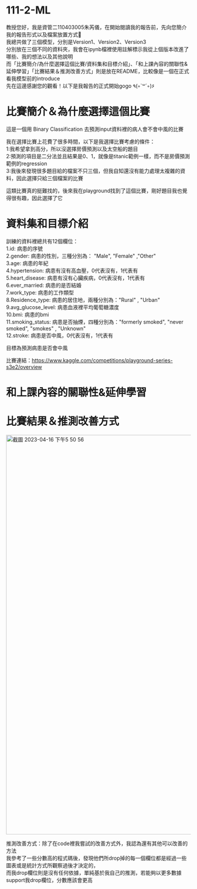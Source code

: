 # 111-2-ML
教授您好，我是資管二110403005朱芮儀，在開始閱讀我的報告前，先向您簡介我的報告形式以及檔案放置方式👾  
我總共做了三個模型，分別是Version1、Version2、Version3  
分別放在三個不同的資料夾，我會在ipynb檔裡使用註解標示我從上個版本改進了哪些、我的想法以及其他說明  
而「比賽簡介/為什麼選擇這個比賽/資料集和目標介紹」、「和上課內容的關聯性&延伸學習」「比賽結果＆推測改善方式」則是放在README，比較像是一個在正式看我模型前的introduce  
先在這邊感謝您的觀看！以下是我報告的正式開始gogo ٩(◦`꒳´◦)۶   

比賽簡介＆為什麼選擇這個比賽
=============

這是一個用 Binary Classification 去預測input資料裡的病人會不會中風的比賽

我在選擇比賽上花費了很多時間，以下是我選擇比賽考慮的條件：  
1:我希望拿到高分，所以沒選擇房價預測以及太空船的題目  
2:預測的項目是二分法並且結果是0、1，就像是titanic範例一樣，而不是房價預測範例的regression  
3:我後來發現很多題目給的檔案不只三個，但我自知還沒有能力處理太複雜的資料，因此選擇只給三個檔案的比賽  

這類比賽真的挺難找的，後來我在playground找到了這個比賽，剛好題目我也覺得很有趣，因此選擇了它  

資料集和目標介紹
=============
訓練的資料裡總共有12個欄位：  
1.id: 病患的序號  
2.gender: 病患的性別，三種分別為： "Male", "Female" ,"Other"  
3.age: 病患的年紀   
4.hypertension: 病患有沒有高血壓，0代表沒有，1代表有  
5.heart_disease: 病患有沒有心臟疾病，0代表沒有，1代表有  
6.ever_married: 病患的是否結婚  
7.work_type: 病患的工作類型  
8.Residence_type: 病患的居住地，兩種分別為："Rural" , "Urban"  
9.avg_glucose_level: 病患血液裡平均葡萄糖濃度  
10.bmi: 病患的bmi  
11.smoking_status: 病患是否抽煙，四種分別為："formerly smoked", "never smoked", "smokes" , "Unknown"  
12.stroke: 病患是否中風，0代表沒有，1代表有  

目標為預測病患是否會中風  

比賽連結：https://www.kaggle.com/competitions/playground-series-s3e2/overview

和上課內容的關聯性&延伸學習
=============

比賽結果＆推測改善方式
=============
<img width="1090" alt="截圖 2023-04-16 下午5 50 56" src="https://user-images.githubusercontent.com/113498713/232291302-8228fdc3-f31f-4a31-b263-72384b64c06f.png">

推測改善方式：除了在code裡我嘗試的改善方式外，我認為還有其他可以改善的方法  
我參考了一些分數高的程式碼後，發現他們所drop掉的每一個欄位都是經過一些圖表或是統計方式所觀察過後才決定的，  
而我drop欄位則是沒有任何依據，單純基於我自己的推測，若能夠以更多數據support我drop欄位，分數應該會更高



